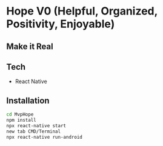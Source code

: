 # Hope V0 (Helpful, Organized, Positivity, Enjoyable)
## Make it Real


## Tech

- React Native

## Installation

```sh
cd MvpHope
npm install
npx react-native start
new tab CMD/Terminal
npx react-native run-android
```

